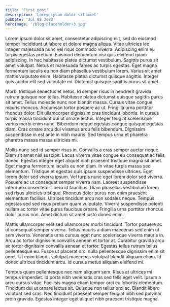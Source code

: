 ```yaml
---
title: 'First post'
description: 'Lorem ipsum dolor sit amet'
pubDate: 'Jul 08 2022'
heroImage: '/blog-placeholder-3.jpg'
---
```


Lorem ipsum dolor sit amet, consectetur adipiscing elit, sed do eiusmod tempor
incididunt ut labore et dolore magna aliqua. Vitae ultricies leo integer malesuada
nunc vel risus commodo viverra. Adipiscing enim eu turpis egestas pretium. Euismod
elementum nisi quis eleifend quam adipiscing. In hac habitasse platea dictumst
vestibulum. Sagittis purus sit amet volutpat. Netus et malesuada fames ac turpis
egestas. Eget magna fermentum iaculis eu non diam phasellus vestibulum lorem. Varius
sit amet mattis vulputate enim. Habitasse platea dictumst quisque sagittis. Integer
quis auctor elit sed vulputate mi. Dictumst quisque sagittis purus sit amet.

Morbi tristique senectus et netus. Id semper risus in hendrerit gravida rutrum
quisque non tellus. Habitasse platea dictumst quisque sagittis purus sit amet. Tellus
molestie nunc non blandit massa. Cursus vitae congue mauris rhoncus. Accumsan tortor
posuere ac ut. Fringilla urna porttitor rhoncus dolor. Elit ullamcorper dignissim
cras tincidunt lobortis. In cursus turpis massa tincidunt dui ut ornare lectus.
Integer feugiat scelerisque varius morbi enim nunc. Bibendum neque egestas congue
quisque egestas diam. Cras ornare arcu dui vivamus arcu felis bibendum. Dignissim
suspendisse in est ante in nibh mauris. Sed tempus urna et pharetra pharetra massa
massa ultricies mi.

Mollis nunc sed id semper risus in. Convallis a cras semper auctor neque. Diam sit
amet nisl suscipit. Lacus viverra vitae congue eu consequat ac felis donec. Egestas
integer eget aliquet nibh praesent tristique magna sit amet. Eget magna fermentum
iaculis eu non diam. In vitae turpis massa sed elementum. Tristique et egestas quis
ipsum suspendisse ultrices. Eget lorem dolor sed viverra ipsum. Vel turpis nunc eget
lorem dolor sed viverra. Posuere ac ut consequat semper viverra nam. Laoreet
suspendisse interdum consectetur libero id faucibus. Diam phasellus vestibulum lorem
sed risus ultricies tristique. Rhoncus dolor purus non enim praesent elementum
facilisis. Ultrices tincidunt arcu non sodales neque. Tempus egestas sed sed risus
pretium quam vulputate. Viverra suspendisse potenti nullam ac tortor vitae purus
faucibus ornare. Fringilla urna porttitor rhoncus dolor purus non. Amet dictum sit
amet justo donec enim.

Mattis ullamcorper velit sed ullamcorper morbi tincidunt. Tortor posuere ac ut
consequat semper viverra. Tellus mauris a diam maecenas sed enim ut sem viverra.
Venenatis urna cursus eget nunc scelerisque viverra mauris in. Arcu ac tortor
dignissim convallis aenean et tortor at. Curabitur gravida arcu ac tortor dignissim
convallis aenean et tortor. Egestas tellus rutrum tellus pellentesque eu. Fusce ut
placerat orci nulla pellentesque dignissim enim sit amet. Ut enim blandit volutpat
maecenas volutpat blandit aliquam etiam. Id donec ultrices tincidunt arcu. Id cursus
metus aliquam eleifend mi.

Tempus quam pellentesque nec nam aliquam sem. Risus at ultrices mi tempus imperdiet.
Id porta nibh venenatis cras sed felis eget velit. Ipsum a arcu cursus vitae.
Facilisis magna etiam tempor orci eu lobortis elementum. Tincidunt dui ut ornare
lectus sit. Quisque non tellus orci ac. Blandit libero volutpat sed cras. Nec
tincidunt praesent semper feugiat nibh sed pulvinar proin gravida. Egestas integer
eget aliquet nibh praesent tristique magna.

